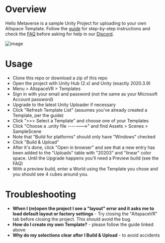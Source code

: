 # Overview

Hello Metaverse is a sample Unity Project for uploading to your own Altspace Template. Follow the [guide](https://buildingthemetaverse.medium.com/how-to-make-your-own-altspace-templates-and-kits-unity-2020-3-9-uploader-2-x-5b40e92bb759) for step-by-step instructions and check the [FAQ](https://buildingthemetaverse.medium.com/altspace-unity-upgrade-faq-9c55cdaa543e) before asking for help in our [Discord](https://altvr.com/discord).

![image](https://user-images.githubusercontent.com/217022/134787263-ec07b850-e95c-4729-987b-371683fceeb0.png)

# Usage

* Clone this repo or download a zip of this repo
* Open the project with Unity Hub (2.x) and Unity (exactly 2020.3.9)
* Menu > AltspaceVR > Templates
* Sign in with your email and password (not the same as your Microsoft Account password)
* Upgrade to the latest Unity Uploader if necessary
* Click "Refresh Template List" (assumes you've already created a Template, per the guide)
* Click ">>> Select a Template" and choose one of your Templates
* Click "Choose a .unity file ------->" and find Assets > Scenes > SampleScene
* Note that "Build for platforms" should only have "Windows" checked
* Click "Build & Upload"
* After it's done, click "Open in browser" and see that a new entry has been added to the "Uploads" table with "20203" and "linear" color space. Until the Upgrade happens you'll need a Preview build (see the FAQ)
* With a preview build, enter a World using the Template you chose and you should see 4 cubes around you.

# Troubleshooting

* **When I (re)open the project I see a "layout" error and it asks me to load default layout or factory settings** - Try closing the "AltspaceVR" tab before closing the project. This should avoid the bug.
* **How do I create my own Template?** - please follow the guide linked above
* **Why do my selections clear after I Build & Upload** - to avoid accidents
